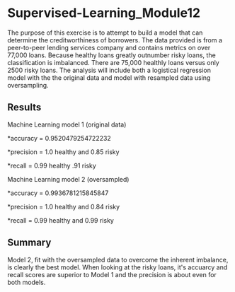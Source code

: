 # Supervised-Learning_Module12

The purpose of this exercise is to attempt to build a model that can determine the creditworthiness of borrowers.  The data provided is from a peer-to-peer lending services company and contains metrics on over 77,000 loans.  Because healthy loans greatly outnumber risky loans, the classification is imbalanced.  There are 75,000 healthly loans versus only 2500 risky loans.  The analysis will include both a logistical regression model with the the original data and model with resampled data using oversampling.

## Results

Machine Learning model 1 (original data)

   *accuracy = 0.9520479254722232
  
   *precision = 1.0 healthy and 0.85 risky
  
   *recall = 0.99 healthy .91 risky
  
  
Machine Learning model 2 (oversampled)

  *accuracy = 0.9936781215845847
  
  *precision = 1.0 healthy and 0.84 risky
  
  *recall = 0.99 healthy and 0.99 risky
  
## Summary
  
Model 2, fit with the oversampled data to overcome the inherent imbalance, is clearly the best model.   When looking at the risky loans, it's accuarcy and recall scores are superior to Model 1 and the precision is about even for both models.

